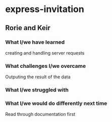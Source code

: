 # express-invitation
## Rorie and Keir 
### What I/we have learned
creating and handling server requests
### What challenges I/we overcame
Outputing the result of the data
### What I/we struggled with
### What I/we would do differently next time
Read through documentation first
